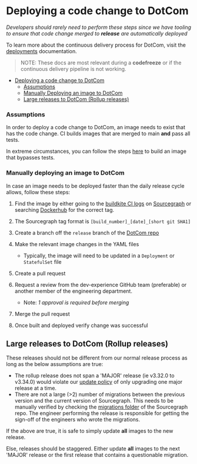 # Deploying a code change to DotCom

_Developers should rarely need to perform these steps since
we have tooling to ensure that code change merged to **release**
are automatically deployed_

To learn more about the continuous delivery process for DotCom, visit the [deployments](../../dev/process/deployments/index.md) documentation.

> NOTE: These docs are most relevant during a **codefreeze** or if the continuous delivery
> pipeline is not working.

- [Deploying a code change to DotCom](#deploying-a-code-change-to-dotcom)
  - [Assumptions](#assumptions)
  - [Manually Deploying an image to DotCom](#manually-deploying-an-image-to-dotcom)
  - [Large releases to DotCom (Rollup releases)](#large-releases-to-dotcom-rollup-releases)

### Assumptions

In order to deploy a code change to DotCom, an image needs to exist
that has the code change. CI builds images that are merged to main
**and** pass all tests.

In extreme circumstances, you can follow the steps [here](../../dev/process/deployments/testing.md#building-docker-images-for-a-specific-branch)
to build an image that bypasses tests.

### Manually deploying an image to DotCom

In case an image needs to be deployed faster than the daily release cycle allows, follow these steps:

1. Find the image by either going to the [buildkite CI logs](https://buildkite.com/sourcegraph/sourcegraph) on [Sourcegraph](https://github.com/sourcegraph/sourcegraph) or searching [Dockerhub](https://hub.docker.com/u/sourcegraph) for the correct tag.
1. The Sourcegraph tag format is `[build_number]_[date]_[short git SHA1]`
1. Create a branch off the `release` branch of the [DotCom repo](https://github.com/sourcegraph/deploy-sourcegraph-cloud)
1. Make the relevant image changes in the YAML files

   - Typically, the image will need to be updated in a `Deployment` or `StatefulSet` file

1. Create a pull request
1. Request a review from the dev-experience GitHub team (preferable) or another member of the engineering department.

   - Note: _1 approval is required before merging_

1. Merge the pull request
1. Once built and deployed verify change was successful

## Large releases to DotCom (Rollup releases)

These releases should not be different from our normal release process as long as
the below assumptions are true:

- The rollup release does not span a 'MAJOR' release (ie v3.32.0 to v3.34.0) would violate
  our [update policy](https://docs.sourcegraph.com/admin/updates#update-policy) of only
  upgrading one major release at a time.
- There are not a large (>2) number of migrations between the previous version and the
  current version of Sourcegraph. This needs to be manually verified by checking the
  [migrations folder](https://github.com/sourcegraph/sourcegraph/tree/main/migrations) of the Sourcegraph repo. The engineer
  performing the release is responsible for getting the sign-off of the engineers who wrote the migrations.

If the above are true, it is safe to simply update **all** images to the new
release.

Else, releases should be staggered. Either update **all** images to the next 'MAJOR'
release or the first release that contains a questionable migration.
